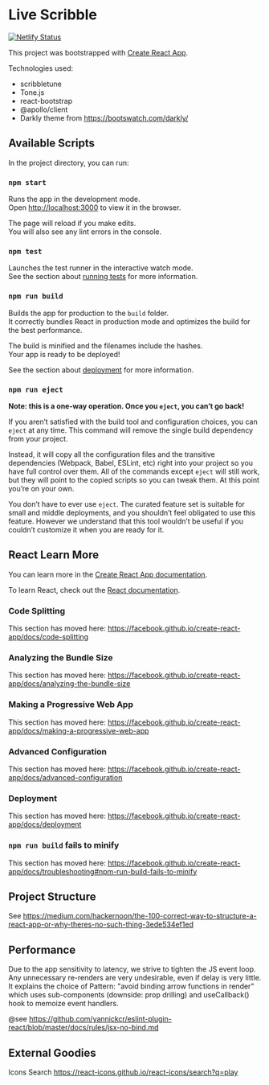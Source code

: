 # Live Scribble

[![Netlify Status](https://api.netlify.com/api/v1/badges/8d6b68e4-2981-470a-98fd-dda4322e8b10/deploy-status)](https://app.netlify.com/sites/scribbletune-live-dev/deploys)

This project was bootstrapped with [Create React App](https://github.com/facebook/create-react-app).

Technologies used:

* scribbletune
* Tone.js
* react-bootstrap
* @apollo/client
* Darkly theme from <https://bootswatch.com/darkly/>

## Available Scripts

In the project directory, you can run:

### `npm start`

Runs the app in the development mode.\
Open [http://localhost:3000](http://localhost:3000) to view it in the browser.

The page will reload if you make edits.\
You will also see any lint errors in the console.

### `npm test`

Launches the test runner in the interactive watch mode.\
See the section about [running tests](https://facebook.github.io/create-react-app/docs/running-tests) for more information.

### `npm run build`

Builds the app for production to the `build` folder.\
It correctly bundles React in production mode and optimizes the build for the best performance.

The build is minified and the filenames include the hashes.\
Your app is ready to be deployed!

See the section about [deployment](https://facebook.github.io/create-react-app/docs/deployment) for more information.

### `npm run eject`

**Note: this is a one-way operation. Once you `eject`, you can’t go back!**

If you aren’t satisfied with the build tool and configuration choices, you can `eject` at any time. This command will remove the single build dependency from your project.

Instead, it will copy all the configuration files and the transitive dependencies (Webpack, Babel, ESLint, etc) right into your project so you have full control over them. All of the commands except `eject` will still work, but they will point to the copied scripts so you can tweak them. At this point you’re on your own.

You don’t have to ever use `eject`. The curated feature set is suitable for small and middle deployments, and you shouldn’t feel obligated to use this feature. However we understand that this tool wouldn’t be useful if you couldn’t customize it when you are ready for it.

## React Learn More

You can learn more in the [Create React App documentation](https://facebook.github.io/create-react-app/docs/getting-started).

To learn React, check out the [React documentation](https://reactjs.org/).

### Code Splitting

This section has moved here: <https://facebook.github.io/create-react-app/docs/code-splitting>

### Analyzing the Bundle Size

This section has moved here: <https://facebook.github.io/create-react-app/docs/analyzing-the-bundle-size>

### Making a Progressive Web App

This section has moved here: <https://facebook.github.io/create-react-app/docs/making-a-progressive-web-app>

### Advanced Configuration

This section has moved here: <https://facebook.github.io/create-react-app/docs/advanced-configuration>

### Deployment

This section has moved here: <https://facebook.github.io/create-react-app/docs/deployment>

### `npm run build` fails to minify

This section has moved here: <https://facebook.github.io/create-react-app/docs/troubleshooting#npm-run-build-fails-to-minify>

## Project Structure

See <https://medium.com/hackernoon/the-100-correct-way-to-structure-a-react-app-or-why-theres-no-such-thing-3ede534ef1ed>

## Performance

Due to the app sensitivity to latency, we strive to tighten the JS event loop.
Any unnecessary re-renders are very undesirable, even if delay is very little.
It explains the choice of Pattern: "avoid binding arrow functions in render"
which uses sub-components (downside: prop drilling)
and useCallback() hook to memoize event handlers.

@see <https://github.com/yannickcr/eslint-plugin-react/blob/master/docs/rules/jsx-no-bind.md>

## External Goodies

Icons Search <https://react-icons.github.io/react-icons/search?q=play>
